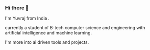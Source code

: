 ### Hi there 👋

I'm Yuvraj from India .

currently a student of B-tech computer science and engineering with artificial intelligence and machine learning.

I'm more into ai driven tools and projects.


